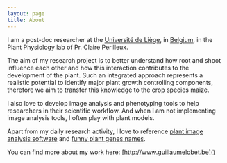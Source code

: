 ```yaml
---
layout: page
title: About
---
```



I am a post-doc researcher at the [Université de Liège](http://www.ulg.ac.be), in [Belgium](http://www.google.com/search?hl=en&q=Belgium), in the Plant Physiology lab of Pr. Claire Perilleux.    
      
    
The aim of my research project is to better understand how root and shoot influence each other and how this interaction contributes to the development of the plant. Such an integrated approach represents a realistic potential to identify major plant growth controlling components, therefore we aim to transfer this knowledge to the crop species maize.  
      
      
I also love to develop image analysis and phenotyping tools to help researchers in their scientific workflow. And when I am not implementing image analysis tools, I often play with plant models.  
      
      
Apart from my daily research activity, I love to reference [plant image analysis software](http://www.plant-image-analysis.org) and [funny plant genes names](http://www.toplessninja.tumblr.com).
  
You can find more about my work here: [http://www.guillaumelobet.be]()